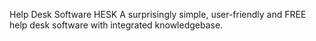 Help Desk Software HESK
A surprisingly simple, user-friendly and FREE help desk software with integrated knowledgebase.

